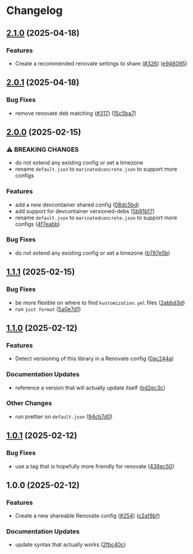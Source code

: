 # Changelog

## [2.1.0](https://github.com/marinatedconcrete/config/compare/renovate-config-2.0.1...renovate-config-2.1.0) (2025-04-18)


### Features

* Create a recommended renovate settings to share ([#326](https://github.com/marinatedconcrete/config/issues/326)) ([e946095](https://github.com/marinatedconcrete/config/commit/e946095f53caab8fbb4c4148dfd35cc9d0fd809d))

## [2.0.1](https://github.com/marinatedconcrete/config/compare/renovate-config-2.0.0...renovate-config-2.0.1) (2025-04-18)


### Bug Fixes

* remove renovate deb matching ([#317](https://github.com/marinatedconcrete/config/issues/317)) ([15c5ba7](https://github.com/marinatedconcrete/config/commit/15c5ba76c34fd257d1f1ea404e0060bea3f43d6b))

## [2.0.0](https://github.com/marinatedconcrete/config/compare/renovate-config-1.1.1...renovate-config-2.0.0) (2025-02-15)


### ⚠ BREAKING CHANGES

* do not extend any existing config or set a timezone
* rename `default.json` to `marinatedconcrete.json` to support more configs

### Features

* add a new devcontainer shared config ([08dc5bd](https://github.com/marinatedconcrete/config/commit/08dc5bd3a13b11d1d3beda936df406e1b1fc0724))
* add support for devcontainer versioned-debs ([5b91bf7](https://github.com/marinatedconcrete/config/commit/5b91bf79a9b88c77127d685307a3b859e94f464d))
* rename `default.json` to `marinatedconcrete.json` to support more configs ([4f7eabb](https://github.com/marinatedconcrete/config/commit/4f7eabb0d1bcde2ac54c901809510c6d197c5cd7))


### Bug Fixes

* do not extend any existing config or set a timezone ([b787e5b](https://github.com/marinatedconcrete/config/commit/b787e5b3cee3c1f3d1f9f3c7e97acf24f3a5bade))

## [1.1.1](https://github.com/marinatedconcrete/config/compare/renovate-config-1.1.0...renovate-config-1.1.1) (2025-02-15)


### Bug Fixes

* be more flexible on where to find `kustomization.yml` files ([2abbd3d](https://github.com/marinatedconcrete/config/commit/2abbd3d744dd71e9de433c61b59a441813c834c4))
* run `just format` ([5a0e7d1](https://github.com/marinatedconcrete/config/commit/5a0e7d1372928716cb04c60bd4201122a7027ab0))

## [1.1.0](https://github.com/marinatedconcrete/config/compare/renovate-config-1.0.1...renovate-config-1.1.0) (2025-02-12)


### Features

* Detect versioning of this library in a Renovate config ([0ac244a](https://github.com/marinatedconcrete/config/commit/0ac244adb24d1cbde68f27fe9bea584f805c5ccc))


### Documentation Updates

* reference a version that will actually update itself ([bd2ec3c](https://github.com/marinatedconcrete/config/commit/bd2ec3cf206bdd438a6bbd0339f0811e3c2855f9))


### Other Changes

* run prettier on `default.json` ([94cb7d0](https://github.com/marinatedconcrete/config/commit/94cb7d0cc988322d036e38239c4c64ea8e75647d))

## [1.0.1](https://github.com/marinatedconcrete/config/compare/renovate-config@v1.0.0...renovate-config-1.0.1) (2025-02-12)


### Bug Fixes

* use a tag that is hopefully more friendly for renovate ([436ec50](https://github.com/marinatedconcrete/config/commit/436ec50e2170e995dd7a6a141780f5ff2706fa72))

## 1.0.0 (2025-02-12)


### Features

* Create a new shareable Renovate config ([#254](https://github.com/marinatedconcrete/config/issues/254)) ([c2af8bf](https://github.com/marinatedconcrete/config/commit/c2af8bf12f414ec008849126ac124fd15c657ebf))


### Documentation Updates

* update syntax that actually works ([2fbc40c](https://github.com/marinatedconcrete/config/commit/2fbc40c56e352559491129b9f1d2b4ef8d45c57e))

